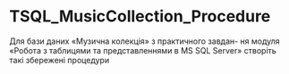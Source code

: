 # TSQL_MusicCollection_Procedure
Для бази даних «Музична колекція» з практичного завдан- ня модуля «Робота з таблицями та представленнями в MS SQL Server» створіть такі збережені процедури
